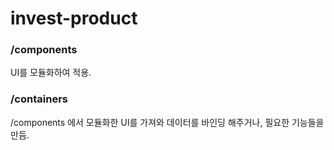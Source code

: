 # invest-product

### /components

UI를 모듈화하여 적용.

### /containers

/components 에서 모듈화한 UI를 가져와 데이터를 바인딩 해주거나, 필요한 기능들을 만듬.
